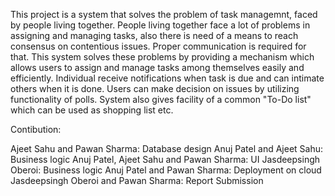 This project is a system that solves the problem of task managemnt, faced by people living together. People living together face a lot of problems in assigning and managing tasks, also there is need of a means to reach consensus on contentious issues. Proper communication is required for that. 
This system solves these problems by providing a mechanism which allows users to assign and manage tasks among themselves easily and efficiently. Individual receive notifications when task is due and can intimate others when it is done. Users can make decision on issues by utilizing functionality of polls. System also gives facility of a common "To-Do list" which can be used as shopping list etc. 

Contibution:

Ajeet Sahu and Pawan Sharma: Database design
Anuj Patel and Ajeet Sahu: Business logic
Anuj Patel, Ajeet Sahu and Pawan Sharma: UI
Jasdeepsingh Oberoi: Business logic
Anuj Patel and Pawan Sharma: Deployment on cloud
Jasdeepsingh Oberoi and Pawan Sharma: Report Submission
